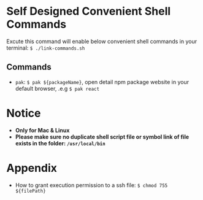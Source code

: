 # Self Designed Convenient Shell Commands

Excute this command will enable below convenient shell commands in your terminal: `$ ./link-commands.sh`

## Commands

- `pak`: `$ pak ${packageName}`, open detail npm package website in your default browser, .e.g `$ pak react`

# Notice

- **Only for Mac & Linux**
- **Please make sure no duplicate shell script file or symbol link of file exists in the folder: `/usr/local/bin`**

# Appendix

- How to grant execution permission to a ssh file: `$ chmod 755 ${filePath}`
